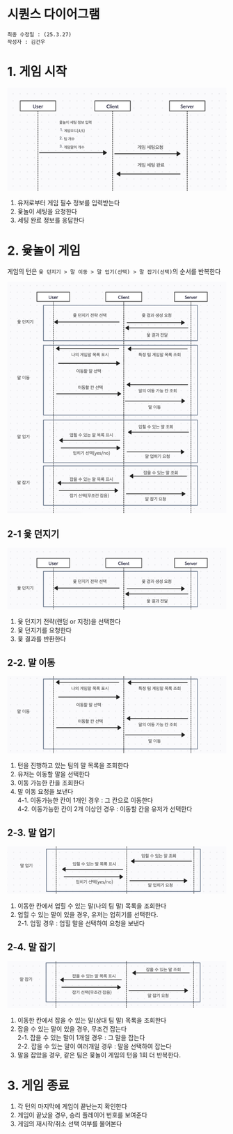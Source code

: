# 시퀀스 다이어그램
```text
최종 수정일 : (25.3.27)  
작성자 : 김건우
```

# 1. 게임 시작

![img.png](image/gameReady.png)

1. 유저로부터 게임 필수 정보를 입력받는다
2. 윷놀이 세팅을 요청한다
3. 세팅 완료 정보를 응답한다 


# 2. 윷놀이 게임

게임의 턴은 `윷 던지기 > 말 이동 > 말 업기(선택) > 말 잡기(선택)`의 순서를 반복한다 

![img.png](image/gameFlow.png)

## 2-1 윷 던지기
![img.png](image/throwYut.png)

1. 윷 던지기 전략(랜덤 or 지정)을 선택한다
2. 윷 던지기를 요청한다
3. 윷 결과를 반환한다

## 2-2. 말 이동
![img.png](image/movePiece.png)

1. 턴을 진행하고 있는 팀의 말 목록을 조회한다
2. 유저는 이동할 말을 선택한다
3. 이동 가능한 칸을 조회한다  
4. 말 이동 요청을 보낸다  
   4-1. 이동가능한 칸이 1개인 경우 : 그 칸으로 이동한다  
   4-2. 이동가능한 칸이 2개 이상인 경우 : 이동할 칸을 유저가 선택한다

## 2-3. 말 업기
![img.png](image/groupingPiece.png)

1. 이동한 칸에서 업힐 수 있는 말(나의 팀 말) 목록을 조회한다
2. 업힐 수 있는 말이 있을 경우, 유저는 업히기를 선택한다.  
   2-1. 업힐 경우 : 업힐 말을 선택하여 요청을 보낸다

## 2-4. 말 잡기
![img.png](image/catchPiece.png)
1. 이동한 칸에서 잡을 수 있는 말(상대 팀 말) 목록을 조회한다  
2. 잡을 수 있는 말이 있을 경우, 무조건 잡는다  
   2-1. 잡을 수 있는 말이 1개일 경우 : 그 말을 잡는다  
   2-2. 잡을 수 있는 말이 여러개일 경우 : 말을 선택하여 잡는다  
3. 말을 잡았을 경우, 같은 팀은 윷놀이 게임의 턴을 1회 더 반복한다.

# 3. 게임 종료

1. 각 턴의 마지막에 게임이 끝난는지 확인한다
2. 게임이 끝났을 경우, 승리 플레이어 번호를 보여준다
3. 게임의 재시작/취소 선택 여부를 물어본다

